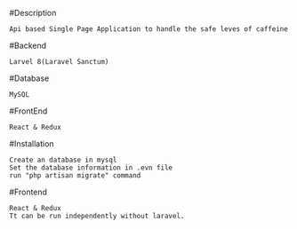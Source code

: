 #Description

    Api based Single Page Application to handle the safe leves of caffeine
    
#Backend

    Larvel 8(Laravel Sanctum)
    
#Database

    MySQL
    
#FrontEnd

    React & Redux
    
#Installation

    Create an database in mysql
    Set the database information in .evn file
    run "php artisan migrate" command

#Frontend

    React & Redux 
    Tt can be run independently without laravel.
